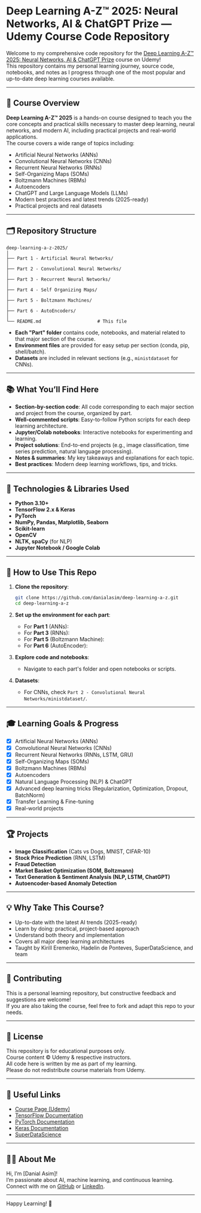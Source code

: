 # Deep Learning A-Z™ 2025: Neural Networks, AI & ChatGPT Prize — Udemy Course Code Repository

Welcome to my comprehensive code repository for the [Deep Learning A-Z™ 2025: Neural Networks, AI & ChatGPT Prize](https://www.udemy.com/course/deeplearning/?couponCode=MT180825G1) course on Udemy!  
This repository contains my personal learning journey, source code, notebooks, and notes as I progress through one of the most popular and up-to-date deep learning courses available.

---

## 🌟 Course Overview

**Deep Learning A-Z™ 2025** is a hands-on course designed to teach you the core concepts and practical skills necessary to master deep learning, neural networks, and modern AI, including practical projects and real-world applications.  
The course covers a wide range of topics including:

- Artificial Neural Networks (ANNs)
- Convolutional Neural Networks (CNNs)
- Recurrent Neural Networks (RNNs)
- Self-Organizing Maps (SOMs)
- Boltzmann Machines (RBMs)
- Autoencoders
- ChatGPT and Large Language Models (LLMs)
- Modern best practices and latest trends (2025-ready)
- Practical projects and real datasets

---

## 🗂️ Repository Structure

```
deep-learning-a-z-2025/
│
├── Part 1 - Artificial Neural Networks/
│
├── Part 2 - Convolutional Neural Networks/
│
├── Part 3 - Recurrent Neural Networks/
│
├── Part 4 - Self Organizing Maps/
│
├── Part 5 - Boltzmann Machines/
│
├── Part 6 - AutoEncoders/
│
└── README.md                     # This file
```

- **Each "Part" folder** contains code, notebooks, and material related to that major section of the course.
- **Environment files** are provided for easy setup per section (conda, pip, shell/batch).
- **Datasets** are included in relevant sections (e.g., `ministdataset` for CNNs).

---

## 📚 What You’ll Find Here

- **Section-by-section code**: All code corresponding to each major section and project from the course, organized by part.
- **Well-commented scripts**: Easy-to-follow Python scripts for each deep learning architecture.
- **Jupyter/Colab notebooks**: Interactive notebooks for experimenting and learning.
- **Project solutions**: End-to-end projects (e.g., image classification, time series prediction, natural language processing).
- **Notes & summaries**: My key takeaways and explanations for each topic.
- **Best practices**: Modern deep learning workflows, tips, and tricks.

---

## 🚀 Technologies & Libraries Used

- **Python 3.10+**
- **TensorFlow 2.x & Keras**
- **PyTorch**
- **NumPy, Pandas, Matplotlib, Seaborn**
- **Scikit-learn**
- **OpenCV**
- **NLTK, spaCy** (for NLP)
- **Jupyter Notebook / Google Colab**

---

## 📝 How to Use This Repo

1. **Clone the repository**:
    ```bash
    git clone https://github.com/danialasim/deep-learning-a-z.git
    cd deep-learning-a-z
    ```

2. **Set up the environment for each part**:
    - For **Part 1** (ANNs):  
    - For **Part 3** (RNNs):  
    - For **Part 5** (Boltzmann Machine):
    - For **Part 6** (AutoEncoder):

3. **Explore code and notebooks**:
    - Navigate to each part's folder and open notebooks or scripts.

4. **Datasets**:
    - For CNNs, check `Part 2 - Convolutional Neural Networks/ministdataset/`.

---

## 🎓 Learning Goals & Progress

- [x] Artificial Neural Networks (ANNs)
- [x] Convolutional Neural Networks (CNNs)
- [x] Recurrent Neural Networks (RNNs, LSTM, GRU)
- [x] Self-Organizing Maps (SOMs)
- [x] Boltzmann Machines (RBMs)
- [x] Autoencoders
- [x] Natural Language Processing (NLP) & ChatGPT
- [x] Advanced deep learning tricks (Regularization, Optimization, Dropout, BatchNorm)
- [x] Transfer Learning & Fine-tuning
- [x] Real-world projects

---

## 🏆 Projects

- **Image Classification** (Cats vs Dogs, MNIST, CIFAR-10)
- **Stock Price Prediction** (RNN, LSTM)
- **Fraud Detection**
- **Market Basket Optimization (SOM, Boltzmann)**
- **Text Generation & Sentiment Analysis (NLP, LSTM, ChatGPT)**
- **Autoencoder-based Anomaly Detection**

---

## 💡 Why Take This Course?

- Up-to-date with the latest AI trends (2025-ready)
- Learn by doing: practical, project-based approach
- Understand both theory and implementation
- Covers all major deep learning architectures
- Taught by Kirill Eremenko, Hadelin de Ponteves, SuperDataScience, and team

---

## 🤝 Contributing

This is a personal learning repository, but constructive feedback and suggestions are welcome!  
If you are also taking the course, feel free to fork and adapt this repo to your needs.

---

## 📜 License

This repository is for educational purposes only.  
Course content © Udemy & respective instructors.  
All code here is written by me as part of my learning.  
Please do not redistribute course materials from Udemy.

---

## 📎 Useful Links

- [Course Page (Udemy)](https://www.udemy.com/course/deeplearning/?couponCode=MT180825G1)
- [TensorFlow Documentation](https://www.tensorflow.org/)
- [PyTorch Documentation](https://pytorch.org/)
- [Keras Documentation](https://keras.io/)
- [SuperDataScience](https://www.superdatascience.com/)

---

## 🙋‍♂️ About Me

Hi, I’m [Danial Asim]!  
I’m passionate about AI, machine learning, and continuous learning.  
Connect with me on [GitHub](https://github.com/danialasim) or [LinkedIn](https://linkedin.com/in/danialasim).

---

Happy Learning! 🚀
